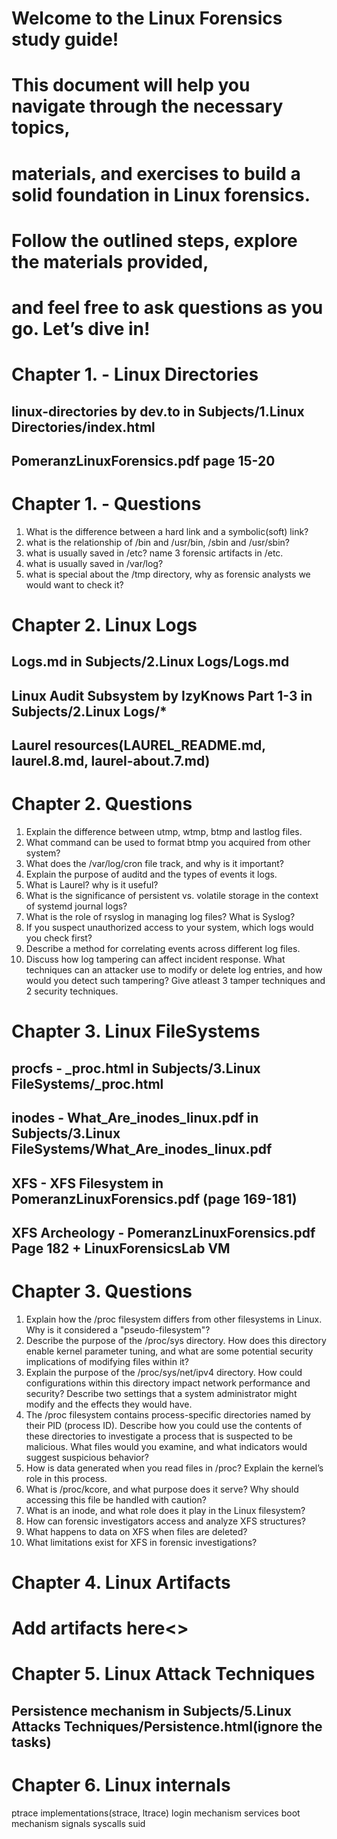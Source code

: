 # Welcome to the Linux Forensics study guide! 
# This document will help you navigate through the necessary topics, 
# materials, and exercises to build a solid foundation in Linux forensics. 
# Follow the outlined steps, explore the materials provided, 
# and feel free to ask questions as you go. Let’s dive in!

# Chapter 1. - Linux Directories 
## linux-directories by dev.to in Subjects/1.Linux Directories/index.html
## PomeranzLinuxForensics.pdf page 15-20

# Chapter 1. - Questions
1. What is the difference between a hard link and a symbolic(soft) link?
2. what is the relationship of /bin and /usr/bin, /sbin and /usr/sbin?
3. what is usually saved in /etc? name 3 forensic artifacts in /etc.
4. what is usually saved in /var/log? 
5. what is special about the /tmp directory, why as forensic analysts we would want to check it? 

# Chapter 2. Linux Logs
## Logs.md in Subjects/2.Linux Logs/Logs.md
## Linux Audit Subsystem by IzyKnows Part 1-3 in Subjects/2.Linux Logs/*
## Laurel resources(LAUREL_README.md, laurel.8.md, laurel-about.7.md)

# Chapter 2. Questions
1. Explain the difference between utmp, wtmp, btmp and lastlog files.
2. What command can be used to format btmp you acquired from other system? 
3. What does the /var/log/cron file track, and why is it important?
4. Explain the purpose of auditd and the types of events it logs.
5. What is Laurel? why is it useful?
6. What is the significance of persistent vs. volatile storage in the context of systemd journal logs?
7. What is the role of rsyslog in managing log files? What is Syslog?
8. If you suspect unauthorized access to your system, which logs would you check first?
9. Describe a method for correlating events across different log files.
10. Discuss how log tampering can affect incident response. 
   What techniques can an attacker use to modify or delete log entries, 
   and how would you detect such tampering? Give atleast 3 tamper techniques and 2 security techniques.

# Chapter 3. Linux FileSystems
## procfs - _proc.html in Subjects/3.Linux FileSystems/_proc.html
## inodes - What_Are_inodes_linux.pdf in Subjects/3.Linux FileSystems/What_Are_inodes_linux.pdf
## XFS - XFS Filesystem in PomeranzLinuxForensics.pdf (page 169-181)
## XFS Archeology - PomeranzLinuxForensics.pdf Page 182 + LinuxForensicsLab VM

# Chapter 3. Questions
1. Explain how the /proc filesystem differs from other filesystems in Linux. 
   Why is it considered a "pseudo-filesystem"?
2. Describe the purpose of the /proc/sys directory. How does this directory enable kernel parameter tuning, 
   and what are some potential security implications of modifying files within it?
3. Explain the purpose of the /proc/sys/net/ipv4 directory. 
   How could configurations within this directory impact network performance and security? 
   Describe two settings that a system administrator might modify and the effects they would have.
4. The /proc filesystem contains process-specific directories named by their PID (process ID). 
   Describe how you could use the contents of these directories to investigate a process that is suspected to be malicious. 
   What files would you examine, and what indicators would suggest suspicious behavior?
5. How is data generated when you read files in /proc? Explain the kernel’s role in this process.
6. What is /proc/kcore, and what purpose does it serve? Why should accessing this file be handled with caution?
7. What is an inode, and what role does it play in the Linux filesystem?
8. How can forensic investigators access and analyze XFS structures?
9. What happens to data on XFS when files are deleted?
10. What limitations exist for XFS in forensic investigations?

# Chapter 4. Linux Artifacts
# Add artifacts here<>

# Chapter 5. Linux Attack Techniques
## Persistence mechanism in Subjects/5.Linux Attacks Techniques/Persistence.html(ignore the tasks)

# Chapter 6. Linux internals
ptrace implementations(strace, ltrace)
login mechanism 
services 
boot mechanism 
signals
syscalls 
suid

	